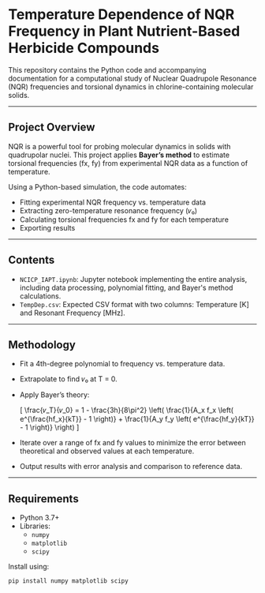 # Temperature Dependence of NQR Frequency in Plant Nutrient-Based Herbicide Compounds

This repository contains the Python code and accompanying documentation for a computational study of Nuclear Quadrupole Resonance (NQR) frequencies and torsional dynamics in chlorine-containing molecular solids.

---

## Project Overview

NQR is a powerful tool for probing molecular dynamics in solids with quadrupolar nuclei. This project applies **Bayer’s method** to estimate torsional frequencies (fx, fy) from experimental NQR data as a function of temperature.

Using a Python-based simulation, the code automates:
- Fitting experimental NQR frequency vs. temperature data
- Extracting zero-temperature resonance frequency (𝜈₀)
- Calculating torsional frequencies fx and fy for each temperature
- Exporting results

---

## Contents

- `NCICP_IAPT.ipynb`: Jupyter notebook implementing the entire analysis, including data processing, polynomial fitting, and Bayer's method calculations.
- `TempDep.csv`: Expected CSV format with two columns: Temperature [K] and Resonant Frequency [MHz].

---

## Methodology

- Fit a 4th-degree polynomial to frequency vs. temperature data.
- Extrapolate to find 𝜈₀ at T = 0.
- Apply Bayer’s theory:
  
  \[
  \frac{𝜈_T}{𝜈_0} = 1 - \frac{3h}{8\pi^2} \left( \frac{1}{A_x f_x \left( e^{\frac{hf_x}{kT}} - 1 \right)} + \frac{1}{A_y f_y \left( e^{\frac{hf_y}{kT}} - 1 \right)} \right)
  \]

- Iterate over a range of fx and fy values to minimize the error between theoretical and observed values at each temperature.
- Output results with error analysis and comparison to reference data.

---

## Requirements

- Python 3.7+
- Libraries:
  - `numpy`
  - `matplotlib`
  - `scipy`

Install using:

```bash
pip install numpy matplotlib scipy
